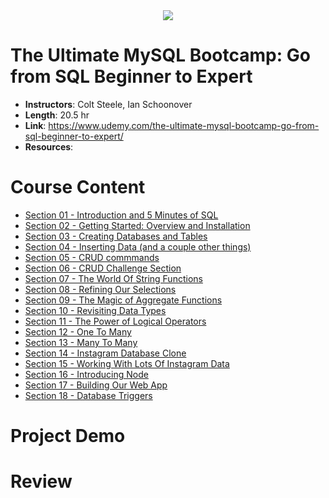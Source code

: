 <div align="center">
  <img src="https://i.imgur.com/nrSbynX.png">
</div>

# The Ultimate MySQL Bootcamp: Go from SQL Beginner to Expert

- **Instructors**: Colt Steele, Ian Schoonover
- **Length**: 20.5 hr
- **Link**: https://www.udemy.com/the-ultimate-mysql-bootcamp-go-from-sql-beginner-to-expert/
- **Resources**: 

# Course Content

- [Section 01 - Introduction and 5 Minutes of SQL](./Section%2001%20-%20Introduction%20and%205%20Minutes%20of%20SQL)
- [Section 02 - Getting Started: Overview and Installation](./Section%2002%20-%20Getting%20Started%2C%20Overview%20and%20Installation)
- [Section 03 - Creating Databases and Tables](./Section%2003%20-%20Creating%20Databases%20and%20Tables)
- [Section 04 - Inserting Data (and a couple other things)](./Section%2004%20-%20Inserting%20Data%20(and%20a%20couple%20other%20things))
- [Section 05 - CRUD commmands](./Section%2005%20-%20CRUD%20commmands)
- [Section 06 - CRUD Challenge Section](./Section%2006%20-%20CRUD%20Challenge%20Section)
- [Section 07 - The World Of String Functions](./Section%2007%20-%20The%20World%20Of%20String%20Functions)
- [Section 08 - Refining Our Selections](./Section%2008%20-%20Refining%20Our%20Selections)
- [Section 09 - The Magic of Aggregate Functions](./Section%2009%20-%20The%20Magic%20of%20Aggregate%20Functions)
- [Section 10 - Revisiting Data Types](./Section%2010%20-%20Revisiting%20Data%20Types)
- [Section 11 - The Power of Logical Operators](./Section%2011%20-%20The%20Power%20of%20Logical%20Operators)
- [Section 12 - One To Many](./Section%2012%20-%20One%20To%20Many)
- [Section 13 - Many To Many](./Section%2013%20-%20Many%20To%20Many)
- [Section 14 - Instagram Database Clone](./Section%2014%20-%20Instagram%20Database%20Clone)
- [Section 15 - Working With Lots Of Instagram Data](./Section%2015%20-%20Working%20With%20Lots%20Of%20Instagram%20Data)
- [Section 16 - Introducing Node](./Section%2016%20-%20Introducing%20Node)
- [Section 17 - Building Our Web App](./Section%2017%20-%20Building%20Our%20Web%20App)
- [Section 18 - Database Triggers](./Section%2018%20-%20Database%20Triggers)

# Project Demo

# Review
